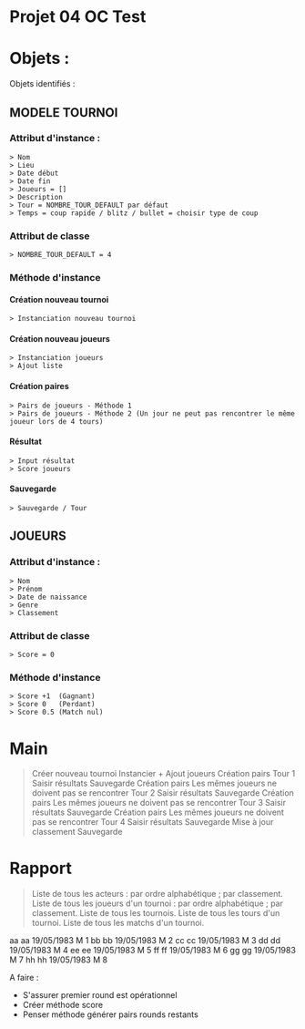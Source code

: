 
# Projet 04 OC Test

# Objets :
Objets identifiés :

## MODELE TOURNOI

### Attribut d'instance :

    > Nom
    > Lieu
    > Date début
    > Date fin
    > Joueurs = []
    > Description
    > Tour = NOMBRE_TOUR_DEFAULT par défaut
    > Temps = coup rapide / blitz / bullet = choisir type de coup

### Attribut de classe

    > NOMBRE_TOUR_DEFAULT = 4 
    

### Méthode d'instance 

#### Création nouveau tournoi

    > Instanciation nouveau tournoi 

#### Création nouveau joueurs

    > Instanciation joueurs
    > Ajout liste

#### Création paires

    > Pairs de joueurs - Méthode 1
    > Pairs de joueurs - Méthode 2 (Un jour ne peut pas rencontrer le même joueur lors de 4 tours)

#### Résultat

    > Input résultat
    > Score joueurs

#### Sauvegarde

    
    > Sauvegarde / Tour 

## JOUEURS

### Attribut d'instance :

    > Nom
    > Prénom
    > Date de naissance 
    > Genre 
    > Classement

### Attribut de classe

    > Score = 0

### Méthode d'instance 

    > Score +1  (Gagnant)
    > Score 0   (Perdant)
    > Score 0.5 (Match nul)

# Main 

> Créer nouveau tournoi 
> Instancier + Ajout joueurs 
> Création pairs
> Tour 1
> Saisir résultats
> Sauvegarde
> Création pairs 
> Les mêmes joueurs ne doivent pas se rencontrer
> Tour 2
> Saisir résultats
> Sauvegarde
> Création pairs 
> Les mêmes joueurs ne doivent pas se rencontrer
> Tour 3
> Saisir résultats
> Sauvegarde
> Création pairs 
> Les mêmes joueurs ne doivent pas se rencontrer
> Tour 4
> Saisir résultats
> Sauvegarde
> Mise à jour classement
> Sauvegarde



# Rapport 

> Liste de tous les acteurs :
    par ordre alphabétique ;
    par classement.
> Liste de tous les joueurs d'un tournoi :
    par ordre alphabétique ;
    par classement.
> Liste de tous les tournois.
> Liste de tous les tours d'un tournoi.
> Liste de tous les matchs d'un tournoi.


aa 
aa 
19/05/1983 
M 
1 
bb 
bb 
19/05/1983 
M
2
cc
cc
19/05/1983
M 
3 
dd 
dd 
19/05/1983 
M 
4 
ee 
ee 
19/05/1983 
M 
5 
ff 
ff 
19/05/1983 
M 
6 
gg 
gg 
19/05/1983 
M 
7 
hh 
hh 
19/05/1983 
M 
8 


A faire :

- S'assurer premier round est opérationnel 
- Créer méthode score 
- Penser méthode générer pairs rounds restants 